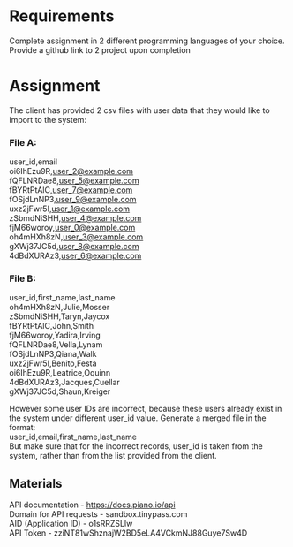 # Requirements
Complete assignment in 2 different programming languages of your choice.  
Provide a github link to 2 project upon completion

# Assignment
The client has provided 2 csv files with user data that they would like to import to the system:
### File A:
user_id,email  
oi6IhEzu9R,user_2@example.com\
fQFLNRDae8,user_5@example.com\
fBYRtPtAlC,user_7@example.com\
fOSjdLnNP3,user_9@example.com\
uxz2jFwr5I,user_1@example.com\
zSbmdNiSHH,user_4@example.com\
fjM66woroy,user_0@example.com\
oh4mHXh8zN,user_3@example.com\
gXWj37JC5d,user_8@example.com\
4dBdXURAz3,user_6@example.com

### File B:
user_id,first_name,last_name\
oh4mHXh8zN,Julie,Mosser\
zSbmdNiSHH,Taryn,Jaycox\
fBYRtPtAlC,John,Smith\
fjM66woroy,Yadira,Irving\
fQFLNRDae8,Vella,Lynam\
fOSjdLnNP3,Qiana,Walk\
uxz2jFwr5I,Benito,Festa\
oi6IhEzu9R,Leatrice,Oquinn\
4dBdXURAz3,Jacques,Cuellar\
gXWj37JC5d,Shaun,Kreiger

However some user IDs are incorrect, because these users already exist in the system under different user_id value. Generate a merged file in the format:  
user_id,email,first_name,last_name  
But make sure that for the incorrect records, user_id is taken from the system, rather than from the list provided from the client.

## Materials
API documentation - https://docs.piano.io/api  
Domain for API requests - sandbox.tinypass.com  
AID (Application ID) - o1sRRZSLlw  
API Token - zziNT81wShznajW2BD5eLA4VCkmNJ88Guye7Sw4D
